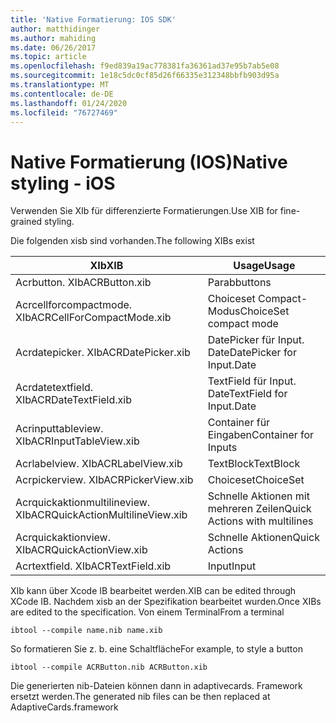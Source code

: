 ```yaml
---
title: 'Native Formatierung: IOS SDK'
author: matthidinger
ms.author: mahiding
ms.date: 06/26/2017
ms.topic: article
ms.openlocfilehash: f9ed839a19ac778381fa36361ad37e95b7ab5e08
ms.sourcegitcommit: 1e18c5dc0cf85d26f66335e312348bbfb903d95a
ms.translationtype: MT
ms.contentlocale: de-DE
ms.lasthandoff: 01/24/2020
ms.locfileid: "76727469"
---
```

# <a name="native-styling---ios"></a><span data-ttu-id="ce78a-102">Native Formatierung (IOS)</span><span class="sxs-lookup"><span data-stu-id="ce78a-102">Native styling - iOS</span></span>

<span data-ttu-id="ce78a-103">Verwenden Sie XIb für differenzierte Formatierungen.</span><span class="sxs-lookup"><span data-stu-id="ce78a-103">Use XIB for fine-grained styling.</span></span>

<span data-ttu-id="ce78a-104">Die folgenden xisb sind vorhanden.</span><span class="sxs-lookup"><span data-stu-id="ce78a-104">The following XIBs exist</span></span>

| <span data-ttu-id="ce78a-105">XIb</span><span class="sxs-lookup"><span data-stu-id="ce78a-105">XIB</span></span> | <span data-ttu-id="ce78a-106">Usage</span><span class="sxs-lookup"><span data-stu-id="ce78a-106">Usage</span></span> |
|---|---|
| <span data-ttu-id="ce78a-107">Acrbutton. XIb</span><span class="sxs-lookup"><span data-stu-id="ce78a-107">ACRButton.xib</span></span> | <span data-ttu-id="ce78a-108">Parab</span><span class="sxs-lookup"><span data-stu-id="ce78a-108">buttons</span></span> |
| <span data-ttu-id="ce78a-109">Acrcellforcompactmode. XIb</span><span class="sxs-lookup"><span data-stu-id="ce78a-109">ACRCellForCompactMode.xib</span></span>   | <span data-ttu-id="ce78a-110">Choiceset Compact-Modus</span><span class="sxs-lookup"><span data-stu-id="ce78a-110">ChoiceSet compact mode</span></span>|
| <span data-ttu-id="ce78a-111">Acrdatepicker. XIb</span><span class="sxs-lookup"><span data-stu-id="ce78a-111">ACRDatePicker.xib</span></span> | <span data-ttu-id="ce78a-112">DatePicker für Input. Date</span><span class="sxs-lookup"><span data-stu-id="ce78a-112">DatePicker for Input.Date</span></span> |
| <span data-ttu-id="ce78a-113">Acrdatetextfield. XIb</span><span class="sxs-lookup"><span data-stu-id="ce78a-113">ACRDateTextField.xib</span></span>  | <span data-ttu-id="ce78a-114">TextField für Input. Date</span><span class="sxs-lookup"><span data-stu-id="ce78a-114">TextField for Input.Date</span></span> |
| <span data-ttu-id="ce78a-115">Acrinputtableview. XIb</span><span class="sxs-lookup"><span data-stu-id="ce78a-115">ACRInputTableView.xib</span></span>   | <span data-ttu-id="ce78a-116">Container für Eingaben</span><span class="sxs-lookup"><span data-stu-id="ce78a-116">Container for Inputs</span></span> |
| <span data-ttu-id="ce78a-117">Acrlabelview. XIb</span><span class="sxs-lookup"><span data-stu-id="ce78a-117">ACRLabelView.xib</span></span>  | <span data-ttu-id="ce78a-118">TextBlock</span><span class="sxs-lookup"><span data-stu-id="ce78a-118">TextBlock</span></span> |
| <span data-ttu-id="ce78a-119">Acrpickerview. XIb</span><span class="sxs-lookup"><span data-stu-id="ce78a-119">ACRPickerView.xib</span></span> | <span data-ttu-id="ce78a-120">Choiceset</span><span class="sxs-lookup"><span data-stu-id="ce78a-120">ChoiceSet</span></span> |
| <span data-ttu-id="ce78a-121">Acrquickaktionmultilineview. XIb</span><span class="sxs-lookup"><span data-stu-id="ce78a-121">ACRQuickActionMultilineView.xib</span></span>  | <span data-ttu-id="ce78a-122">Schnelle Aktionen mit mehreren Zeilen</span><span class="sxs-lookup"><span data-stu-id="ce78a-122">Quick Actions with multilines</span></span> |
| <span data-ttu-id="ce78a-123">Acrquickaktionview. XIb</span><span class="sxs-lookup"><span data-stu-id="ce78a-123">ACRQuickActionView.xib</span></span> | <span data-ttu-id="ce78a-124">Schnelle Aktionen</span><span class="sxs-lookup"><span data-stu-id="ce78a-124">Quick Actions</span></span> |
| <span data-ttu-id="ce78a-125">Acrtextfield. XIb</span><span class="sxs-lookup"><span data-stu-id="ce78a-125">ACRTextField.xib</span></span> | <span data-ttu-id="ce78a-126">Input</span><span class="sxs-lookup"><span data-stu-id="ce78a-126">Input</span></span> |

<span data-ttu-id="ce78a-127">XIb kann über Xcode IB bearbeitet werden.</span><span class="sxs-lookup"><span data-stu-id="ce78a-127">XIB can be edited through XCode IB.</span></span>
<span data-ttu-id="ce78a-128">Nachdem xisb an der Spezifikation bearbeitet wurden.</span><span class="sxs-lookup"><span data-stu-id="ce78a-128">Once XIBs are edited to the specification.</span></span>
<span data-ttu-id="ce78a-129">Von einem Terminal</span><span class="sxs-lookup"><span data-stu-id="ce78a-129">From a terminal</span></span>
```
ibtool --compile name.nib name.xib 
```

<span data-ttu-id="ce78a-130">So formatieren Sie z. b. eine Schaltfläche</span><span class="sxs-lookup"><span data-stu-id="ce78a-130">For example, to style a button</span></span>
```
ibtool --compile ACRButton.nib ACRButton.xib 
```

<span data-ttu-id="ce78a-131">Die generierten nib-Dateien können dann in adaptivecards. Framework ersetzt werden.</span><span class="sxs-lookup"><span data-stu-id="ce78a-131">The generated nib files can be then replaced at AdaptiveCards.framework</span></span>

